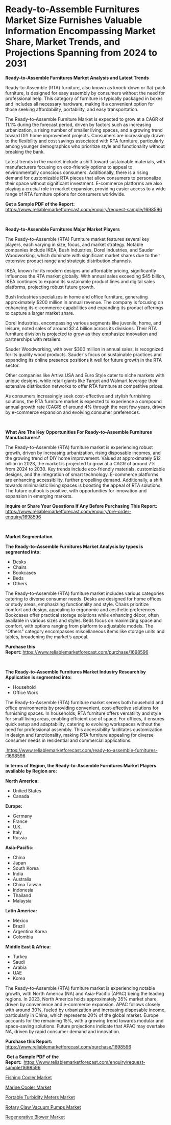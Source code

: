 <p><h1>Ready-to-Assemble Furnitures Market Size Furnishes Valuable Information Encompassing Market Share, Market Trends, and Projections Spanning from 2024 to 2031</h1></p><p><strong>Ready-to-Assemble Furnitures Market Analysis and Latest Trends</strong></p>
<p><p>Ready-to-Assemble (RTA) furniture, also known as knock-down or flat-pack furniture, is designed for easy assembly by consumers without the need for professional help. This category of furniture is typically packaged in boxes and includes all necessary hardware, making it a convenient option for those seeking affordability, portability, and easy transportation.</p><p>The Ready-to-Assemble Furniture Market is expected to grow at a CAGR of 11.1% during the forecast period, driven by factors such as increasing urbanization, a rising number of smaller living spaces, and a growing trend toward DIY home improvement projects. Consumers are increasingly drawn to the flexibility and cost savings associated with RTA furniture, particularly among younger demographics who prioritize style and functionality without breaking the bank.</p><p>Latest trends in the market include a shift toward sustainable materials, with manufacturers focusing on eco-friendly options to appeal to environmentally conscious consumers. Additionally, there is a rising demand for customizable RTA pieces that allow consumers to personalize their space without significant investment. E-commerce platforms are also playing a crucial role in market expansion, providing easier access to a wide range of RTA furniture options for consumers worldwide.</p></p>
<p><strong>Get a Sample PDF of the Report:&nbsp;</strong> <a href="https://www.reliablemarketforecast.com/enquiry/request-sample/1698596?utm_campaign=1141&utm_medium=2&utm_source=Github&utm_content=ia&utm_term=20102024&utm_id=ready-to-assemble-furnitures">https://www.reliablemarketforecast.com/enquiry/request-sample/1698596</a></p>
<p>&nbsp;</p>
<p><strong>Ready-to-Assemble Furnitures Major Market Players</strong></p>
<p><p>The Ready-to-Assemble (RTA) Furniture market features several key players, each varying in size, focus, and market strategy. Notable companies include IKEA, Bush Industries, Dorel Industries, and Sauder Woodworking, which dominate with significant market shares due to their extensive product range and strategic distribution channels. </p><p>IKEA, known for its modern designs and affordable pricing, significantly influences the RTA market globally. With annual sales exceeding $45 billion, IKEA continues to expand its sustainable product lines and digital sales platforms, projecting robust future growth.</p><p>Bush Industries specializes in home and office furniture, generating approximately $200 million in annual revenue. The company is focusing on enhancing its e-commerce capabilities and expanding its product offerings to capture a larger market share.</p><p>Dorel Industries, encompassing various segments like juvenile, home, and leisure, noted sales of around $2.4 billion across its divisions. Their RTA furniture division is projected to grow as they emphasize innovation and partnerships with retailers.</p><p>Sauder Woodworking, with over $300 million in annual sales, is recognized for its quality wood products. Sauder's focus on sustainable practices and expanding its online presence positions it well for future growth in the RTA sector.</p><p>Other companies like Artiva USA and Euro Style cater to niche markets with unique designs, while retail giants like Target and Walmart leverage their extensive distribution networks to offer RTA furniture at competitive prices.</p><p>As consumers increasingly seek cost-effective and stylish furnishing solutions, the RTA furniture market is expected to experience a compound annual growth rate (CAGR) of around 4% through the next few years, driven by e-commerce expansion and evolving consumer preferences.</p></p>
<p>&nbsp;</p>
<p><strong>What Are The Key Opportunities For Ready-to-Assemble Furnitures Manufacturers?</strong></p>
<p><p>The Ready-to-Assemble (RTA) furniture market is experiencing robust growth, driven by increasing urbanization, rising disposable incomes, and the growing trend of DIY home improvement. Valued at approximately $12 billion in 2023, the market is projected to grow at a CAGR of around 7% from 2024 to 2030. Key trends include eco-friendly materials, customizable designs, and the integration of smart technology. E-commerce platforms are enhancing accessibility, further propelling demand. Additionally, a shift towards minimalistic living spaces is boosting the appeal of RTA solutions. The future outlook is positive, with opportunities for innovation and expansion in emerging markets.</p></p>
<p><strong>Inquire or Share Your Questions If Any Before Purchasing This Report:</strong> <a href="https://www.reliablemarketforecast.com/enquiry/pre-order-enquiry/1698596?utm_campaign=1141&utm_medium=2&utm_source=Github&utm_content=ia&utm_term=20102024&utm_id=ready-to-assemble-furnitures">https://www.reliablemarketforecast.com/enquiry/pre-order-enquiry/1698596</a></p>
<p>&nbsp;</p>
<p><strong>Market Segmentation</strong></p>
<p><strong>The Ready-to-Assemble Furnitures Market Analysis by types is segmented into:</strong></p>
<p><ul><li>Desks</li><li>Chairs</li><li>Bookcases</li><li>Beds</li><li>Others</li></ul></p>
<p><p>The Ready-to-Assemble (RTA) furniture market includes various categories catering to diverse consumer needs. Desks are designed for home offices or study areas, emphasizing functionality and style. Chairs prioritize comfort and design, appealing to ergonomic and aesthetic preferences. Bookcases offer practical storage solutions while enhancing décor, often available in various sizes and styles. Beds focus on maximizing space and comfort, with options ranging from platform to adjustable models. The "Others" category encompasses miscellaneous items like storage units and tables, broadening the market’s appeal.</p></p>
<p><strong>Purchase this Report:&nbsp;</strong><a href="https://www.reliablemarketforecast.com/purchase/1698596?utm_campaign=1141&utm_medium=2&utm_source=Github&utm_content=ia&utm_term=20102024&utm_id=ready-to-assemble-furnitures">https://www.reliablemarketforecast.com/purchase/1698596</a></p>
<p>&nbsp;</p>
<p><strong>The Ready-to-Assemble Furnitures Market Industry Research by Application is segmented into:</strong></p>
<p><ul><li>Household</li><li>Office Work</li></ul></p>
<p><p>The Ready-to-Assemble (RTA) furniture market serves both household and office environments by providing convenient, cost-effective solutions for furnishing spaces. In households, RTA furniture offers versatility and style for small living areas, enabling efficient use of space. For offices, it ensures quick setup and adaptability, catering to evolving workspaces without the need for professional assembly. This accessibility facilitates customization in design and functionality, making RTA furniture appealing for diverse consumer needs in residential and commercial applications.</p></p>
<p><a href="https://www.reliablemarketforecast.com/ready-to-assemble-furnitures-r1698596?utm_campaign=1141&utm_medium=2&utm_source=Github&utm_content=ia&utm_term=20102024&utm_id=ready-to-assemble-furnitures">&nbsp;https://www.reliablemarketforecast.com/ready-to-assemble-furnitures-r1698596</a></p>
<p><strong>In terms of Region, the Ready-to-Assemble Furnitures Market Players available by Region are:</strong></p>
<p>
    <p> <strong> North America: </strong>
        <ul>
            <li>United States</li>
            <li>Canada</li>
        </ul>
        </p> 
    <p> <strong> Europe: </strong>
        <ul>
            <li>Germany</li>
            <li>France</li>
            <li>U.K.</li>
            <li>Italy</li>
            <li>Russia</li>
        </ul>
        </p> 
    <p> <strong> Asia-Pacific: </strong>
        <ul>
            <li>China</li>
            <li>Japan</li>
            <li>South Korea</li>
            <li>India</li>
            <li>Australia</li>
            <li>China Taiwan</li>
            <li>Indonesia</li>
            <li>Thailand</li>
            <li>Malaysia</li>
        </ul>
        </p> 
    <p> <strong> Latin America: </strong>
        <ul>
            <li>Mexico</li>
            <li>Brazil</li>
            <li>Argentina Korea</li>
            <li>Colombia</li>
        </ul>
        </p> 
    <p> <strong> Middle East & Africa: </strong>
        <ul>
            <li>Turkey</li>
            <li>Saudi</li>
            <li>Arabia</li>
            <li>UAE</li>
            <li>Korea</li>
        </ul>
    </p>
    </p>
<p><p>The Ready-to-Assemble (RTA) furniture market is experiencing notable growth, with North America (NA) and Asia-Pacific (APAC) being the leading regions. In 2023, North America holds approximately 35% market share, driven by convenience and e-commerce expansion. APAC follows closely with around 30%, fueled by urbanization and increasing disposable income, particularly in China, which represents 20% of the global market. Europe accounts for the remaining 15%, with a growing trend towards modular and space-saving solutions. Future projections indicate that APAC may overtake NA, driven by rapid consumer demand and innovation.</p></p>
<p><strong>Purchase this Report: </strong><a href="https://www.reliablemarketforecast.com/purchase/1698596?utm_campaign=1141&utm_medium=2&utm_source=Github&utm_content=ia&utm_term=20102024&utm_id=ready-to-assemble-furnitures">https://www.reliablemarketforecast.com/purchase/1698596</a></p>
<p>&nbsp;<strong>Get a Sample PDF of the Report:&nbsp;&nbsp;</strong><a href="https://www.reliablemarketforecast.com/enquiry/request-sample/1698596?utm_campaign=1141&utm_medium=2&utm_source=Github&utm_content=ia&utm_term=20102024&utm_id=ready-to-assemble-furnitures">https://www.reliablemarketforecast.com/enquiry/request-sample/1698596</a></p>
<p><strong></strong></p>
<p><p><a href="https://www.linkedin.com/pulse/global-fishing-cooler-market-share-growth-opportunities-growing-y6tkf?utm_campaign=1141&utm_medium=2&utm_source=Github&utm_content=ia&utm_term=20102024&utm_id=ready-to-assemble-furnitures">Fishing Cooler Market</a></p><p><a href="https://www.linkedin.com/pulse/global-perspectives-marine-cooler-market-trends-challenges-forecast-etulf?utm_campaign=1141&utm_medium=2&utm_source=Github&utm_content=ia&utm_term=20102024&utm_id=ready-to-assemble-furnitures">Marine Cooler Market</a></p><p><a href="https://issuu.com/reportprime-2/docs/portable-turbidity-meters-market-si_7c0990a43f1d0b?utm_campaign=1141&utm_medium=2&utm_source=Github&utm_content=ia&utm_term=20102024&utm_id=ready-to-assemble-furnitures">Portable Turbidity Meters Market</a></p><p><a href="https://github.com/cairotmbrowne3cq/Market-Research-Report-List-1/blob/main/rotary-claw-vacuum-pumps-market.md?utm_campaign=1141&utm_medium=2&utm_source=Github&utm_content=ia&utm_term=20102024&utm_id=ready-to-assemble-furnitures">Rotary Claw Vacuum Pumps Market</a></p><p><a href="https://github.com/rieuydbalon3b/Market-Research-Report-List-1/blob/main/regenerative-blower-market.md?utm_campaign=1141&utm_medium=2&utm_source=Github&utm_content=ia&utm_term=20102024&utm_id=ready-to-assemble-furnitures">Regenerative Blower Market</a></p></p>